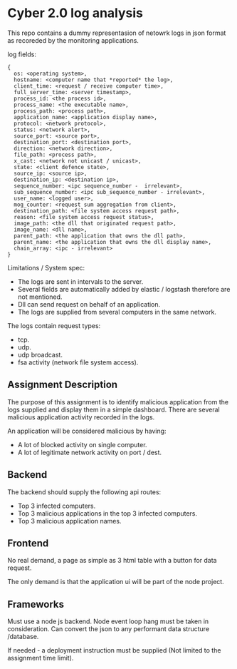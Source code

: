 # Cyber 2.0 log analysis

This repo contains a dummy representasion of netowrk logs in json format as recoreded by the monitoring applications.

log fields:
```
{
  os: <operating system>,
  hostname: <computer name that *reported* the log>,
  client_time: <request / receive computer time>,
  full_server_time: <server timestamp>,
  process_id: <the process id>,
  process_name: <the executable name>,
  process_path: <process path>,
  application_name: <application display name>,
  protocol: <network protocol>,
  status: <network alert>,
  source_port: <source port>,
  destination_port: <destination port>,
  direction: <network direction>,
  file_path: <process path>,
  x_cast: <network not unicast / unicast>,
  state: <client defence state>,
  source_ip: <source ip>,
  destination_ip: <destination ip>,
  sequence_number: <ipc sequence_number -  irrelevant>,
  sub_sequence_number: <ipc sub_sequence_number - irrelevant>,
  user_name: <logged user>,
  mog_counter: <request sum aggregation from client>,
  destination_path: <file system access request path>,
  reason: <file system access request status>,
  image_path: <the dll that originated request path>,
  image_name: <dll name>,
  parent_path: <the application that owns the dll path>,
  parent_name: <the application that owns the dll display name>,
  chain_array: <ipc - irrelevant>
}
```

Limitations / System spec:
  * The logs are sent in intervals to the server.
  * Several fields are automatically added by elastic / logstash therefore are not mentioned.
  * Dll can send request on behalf of an application.
  * The logs are supplied from several computers in the same network.

The logs contain request types:
  * tcp.
  * udp.
  * udp broadcast.
  * fsa activity (network file system access).


## Assignment Description

The purpose of this assignment is to identify malicious application from the logs supplied
and display them in a simple dashboard.
There are several malicious application activity recorded in the logs.

An application will be considered malicious by having:
  * A lot of blocked activity on single computer.
  * A lot of legitimate network activity on port / dest.



## Backend

The backend should supply the following api routes:
  * Top 3 infected computers.
  * Top 3 malicious applications in the top 3 infected computers.
  * Top 3 malicious application names.
   


## Frontend
No real demand, a page as simple as 3 html table with a button for data request.

The only demand is that the application ui will be part of the node project.

## Frameworks
Must use a node js backend.
Node event loop hang must be taken in consideration.
Can convert the json to any performant data structure /database.

If needed - a deployment instruction must be supplied (Not limited to the assignment time limit).
